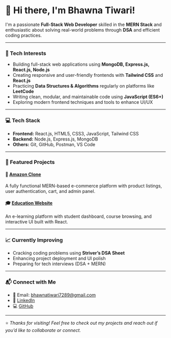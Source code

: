 # 👋 Hi there, I'm Bhawna Tiwari!

I'm a passionate **Full-Stack Web Developer** skilled in the **MERN Stack** and enthusiastic about solving real-world problems through **DSA** and efficient coding practices.

---

### 🚀 Tech Interests

- Building full-stack web applications using **MongoDB, Express.js, React.js, Node.js**
- Creating responsive and user-friendly frontends with **Tailwind CSS** and **React.js**
- Practicing **Data Structures & Algorithms** regularly on platforms like **LeetCode**
- Writing clean, modular, and maintainable code using **JavaScript (ES6+)**
- Exploring modern frontend techniques and tools to enhance UI/UX

---

### 💻 Tech Stack

- **Frontend:** React.js, HTML5, CSS3, JavaScript, Tailwind CSS
- **Backend:** Node.js, Express.js, MongoDB
- **Others:** Git, GitHub, Postman, VS Code

---

### 📂 Featured Projects

#### 🛒 [Amazon Clone](https://github.com/bhawna-tiwari/Amazon-Clone)
A fully functional MERN-based e-commerce platform with product listings, user authentication, cart, and admin panel.

#### 🎓 [Education Website](https://github.com/bhawna-tiwari/Education_Webiste)
An e-learning platform with student dashboard, course browsing, and interactive UI built with React.

---

### 📈 Currently Improving

- Cracking coding problems using **Striver’s DSA Sheet**
- Enhancing project deployment and UI polish
- Preparing for tech interviews (DSA + MERN)

---

### 📬 Connect with Me

- 📧 Email: bhawnatiwari7289@gmail.com  
- 🔗 [LinkedIn](https://www.linkedin.com/in/bhawna-tiwari-243300270/)  
- 💻 [GitHub](https://github.com/bhawna-tiwari)

---

⭐ *Thanks for visiting! Feel free to check out my projects and reach out if you’d like to collaborate or connect.*

